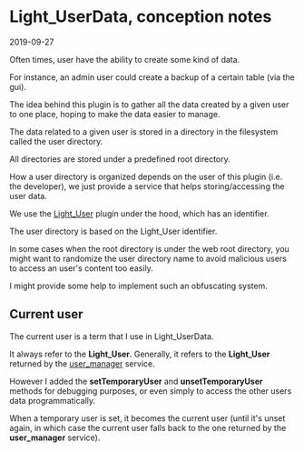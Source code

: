 Light_UserData, conception notes
=====================
2019-09-27




Often times, user have the ability to create some kind of data.

For instance, an admin user could create a backup of a certain table (via the gui).


The idea behind this plugin is to gather all the data created by a given user to one place,
hoping to make the data easier to manage. 


The data related to a given user is stored in a directory in the filesystem called the user directory.


All directories are stored under a predefined root directory.


How a user directory is organized depends on the user of this plugin (i.e. the developer),
we just provide a service that helps storing/accessing the user data.


We use the [Light_User](https://github.com/lingtalfi/Light_User) plugin under the hood,
which has an identifier.


The user directory is based on the Light_User identifier.

In some cases when the root directory is under the web root directory, you might want 
to randomize the user directory name to avoid malicious users to access an user's content
too easily.

I might provide some help to implement such an obfuscating system.  





Current user
-------------

The current user is a term that I use in Light_UserData.

It always refer to the **Light_User**.
Generally, it refers to the **Light_User** returned by the [user_manager](https://github.com/lingtalfi/Light_UserManager/) service.

However I added the **setTemporaryUser** and **unsetTemporaryUser** methods for debugging purposes, or even simply to
access the other users data programmatically.

When a temporary user is set, it becomes the current user (until it's unset again, in which case
the current user falls back to the one returned by the **user_manager** service).


